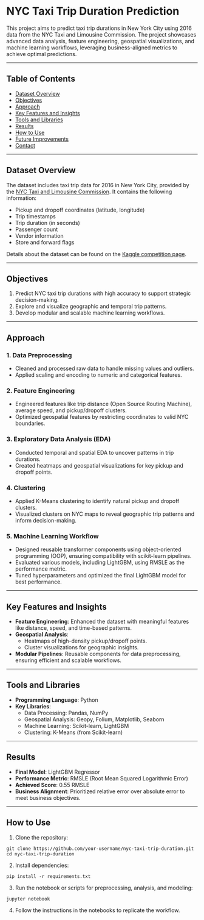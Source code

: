 # NYC Taxi Trip Duration Prediction

This project aims to predict taxi trip durations in New York City using 2016 data from the NYC Taxi and Limousine Commission. The project showcases advanced data analysis, feature engineering, geospatial visualizations, and machine learning workflows, leveraging business-aligned metrics to achieve optimal predictions.

---

## Table of Contents

- [Dataset Overview](#dataset-overview)
- [Objectives](#objectives)
- [Approach](#approach)
- [Key Features and Insights](#key-features-and-insights)
- [Tools and Libraries](#tools-and-libraries)
- [Results](#results)
- [How to Use](#how-to-use)
- [Future Improvements](#future-improvements)
- [Contact](#contact)

---

## Dataset Overview

The dataset includes taxi trip data for 2016 in New York City, provided by the [NYC Taxi and Limousine Commission](https://www.kaggle.com/competitions/nyc-taxi-trip-duration). It contains the following information:
- Pickup and dropoff coordinates (latitude, longitude)
- Trip timestamps
- Trip duration (in seconds)
- Passenger count
- Vendor information
- Store and forward flags

Details about the dataset can be found on the [Kaggle competition page](https://www.kaggle.com/competitions/nyc-taxi-trip-duration).

---

## Objectives

1. Predict NYC taxi trip durations with high accuracy to support strategic decision-making.
2. Explore and visualize geographic and temporal trip patterns.
3. Develop modular and scalable machine learning workflows.

---

## Approach

### 1. Data Preprocessing
- Cleaned and processed raw data to handle missing values and outliers.
- Applied scaling and encoding to numeric and categorical features.

### 2. Feature Engineering
- Engineered features like trip distance (Open Source Routing Machine), average speed, and pickup/dropoff clusters.
- Optimized geospatial features by restricting coordinates to valid NYC boundaries.

### 3. Exploratory Data Analysis (EDA)
- Conducted temporal and spatial EDA to uncover patterns in trip durations.
- Created heatmaps and geospatial visualizations for key pickup and dropoff points.

### 4. Clustering
- Applied K-Means clustering to identify natural pickup and dropoff clusters.
- Visualized clusters on NYC maps to reveal geographic trip patterns and inform decision-making.

### 5. Machine Learning Workflow
- Designed reusable transformer components using object-oriented programming (OOP), ensuring compatibility with scikit-learn pipelines.
- Evaluated various models, including LightGBM, using RMSLE as the performance metric.
- Tuned hyperparameters and optimized the final LightGBM model for best performance.

---

## Key Features and Insights

- **Feature Engineering**: Enhanced the dataset with meaningful features like distance, speed, and time-based patterns.
- **Geospatial Analysis**: 
  - Heatmaps of high-density pickup/dropoff points.
  - Cluster visualizations for geographic insights.
- **Modular Pipelines**: Reusable components for data preprocessing, ensuring efficient and scalable workflows.

---

## Tools and Libraries

- **Programming Language**: Python
- **Key Libraries**:
  - Data Processing: Pandas, NumPy
  - Geospatial Analysis: Geopy, Folium, Matplotlib, Seaborn
  - Machine Learning: Scikit-learn, LightGBM
  - Clustering: K-Means (from Scikit-learn)

---

## Results

- **Final Model**: LightGBM Regressor
- **Performance Metric**: RMSLE (Root Mean Squared Logarithmic Error)
- **Achieved Score**: 0.55 RMSLE
- **Business Alignment**: Prioritized relative error over absolute error to meet business objectives.

---

## How to Use

1. Clone the repository:
```
git clone https://github.com/your-username/nyc-taxi-trip-duration.git
cd nyc-taxi-trip-duration
```
2. Install dependencies:
```
pip install -r requirements.txt
```
3. Run the notebook or scripts for preprocessing, analysis, and modeling:
```
jupyter notebook
```
4. Follow the instructions in the notebooks to replicate the workflow.
